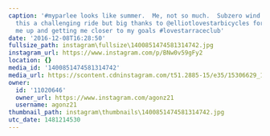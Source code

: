 ```yaml
---
caption: '#myparlee looks like summer.  Me, not so much.  Subzero wind chills made
  this a challenging ride but big thanks to @elliotlovestarbicycles for toughening
  me up and getting me closer to my goals #lovestarraceclub'
date: '2016-12-08T16:28:50'
fullsize_path: instagram\fullsize\1400851474581314742.jpg
instagram_url: https://www.instagram.com/p/BNw0v59gFy2
location: {}
media_id: '1400851474581314742'
media_url: https://scontent.cdninstagram.com/t51.2885-15/e35/15306629_1810179302563594_7446711299641180160_n.jpg?ig_cache_key=MTQwMDg1MTQ3NDU4MTMxNDc0Mg%3D%3D.2
owner:
  id: '11020646'
  owner_url: https://www.instagram.com/agonz21
  username: agonz21
thumbnail_path: instagram\thumbnails\1400851474581314742.jpg
utc_date: 1481214530
---
```

